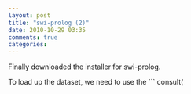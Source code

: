 ```yaml
---
layout: post
title: "swi-prolog (2)"
date: 2010-10-29 03:35
comments: true
categories: 
---
```


Finally downloaded the installer for swi-prolog.


To load up the dataset, we need to use the ```
consult(

